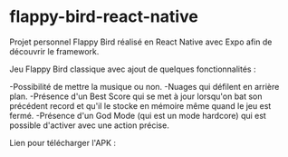 # flappy-bird-react-native

Projet personnel Flappy Bird réalisé en React Native avec Expo afin de découvrir le framework.

Jeu Flappy Bird classique avec ajout de quelques fonctionnalités :

-Possibilité de mettre la musique ou non.
-Nuages qui défilent en arrière plan.
-Présence d'un Best Score qui se met à jour lorsqu'on bat son précédent record et qu'il le stocke en mémoire même quand le jeu est fermé.
-Présence d'un God Mode (qui est un mode hardcore) qui est possible d'activer avec une action précise.

Lien pour télécharger l'APK : 

